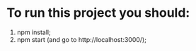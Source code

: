 # To run this project you should:

  1. npm install;
  2. npm start (and go to http://localhost:3000/);
